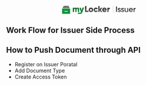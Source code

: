 <p align="center"><a href="https://gotipath.com" target="_blank"><img src="./logos/issuer.png" width="200"></a></p>

## Work Flow for Issuer Side Process

## How to Push Document through API
- Register on Issuer Poratal
- Add Document Type
- Create Access Token
